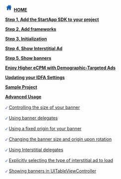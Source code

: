 <img src="./iOS/images/home.png" width="24px" /> [ **HOME**](iOS-InApp-Documentation)

[**Step 1, Add the StartApp SDK to your project**](iOS-InApp-Documentation#step1)

[**Step 2, Add frameworks**](iOS-InApp-Documentation#step2)

[**Step 3, Initialization**](iOS-InApp-Documentation#step3)

[**Step 4, Show Interstitial Ad**](iOS-InApp-Documentation#step4)

[**Step 5, Show banners**](iOS-InApp-Documentation#step5)

[**Enjoy Higher eCPM with Demographic-Targeted Ads**](iOS-InApp-Documentation#Demographic)

[**Updating your IDFA Settings**](iOS-InApp-Documentation#IDFA)

[**Sample Project**](iOS-InApp-Documentation#SampleProject)

[**Advanced Usage**](ios-advanced-usage)<br></br>
<img src="./iOS/images/V-blue.png" width="8px" /> [ Controlling the size of your banner](ios-advanced-usage#ControllingBannerSize)<br></br> 
<img src="./iOS/images/V-blue.png" width="8px" /> [ Using banner delegates](ios-advanced-usage#UsingBannerDelegates)<br></br> 
<img src="./iOS/images/V-blue.png" width="8px" /> [ Using a fixed origin for your banner](ios-advanced-usage#UsingFixedOriginBanner)<br></br> 
<img src="./iOS/images/V-blue.png" width="8px" /> [ Changing the banner size and origin upon rotation](ios-advanced-usage#ChangingBanner)<br></br> 
<img src="./iOS/images/V-blue.png" width="8px" /> [ Using Interstitial delegates](ios-advanced-usage#UsingInterstitialDelegate)<br></br> 
<img src="./iOS/images/V-blue.png" width="8px" /> [ Explicitly selecting the type of interstitial ad to load](ios-advanced-usage#SelectInterstitialType)<br></br> 
<img src="./iOS/images/V-blue.png" width="8px" /> [ Showing banners in UITableViewController](ios-advanced-usage#table-view)<br></br> 


